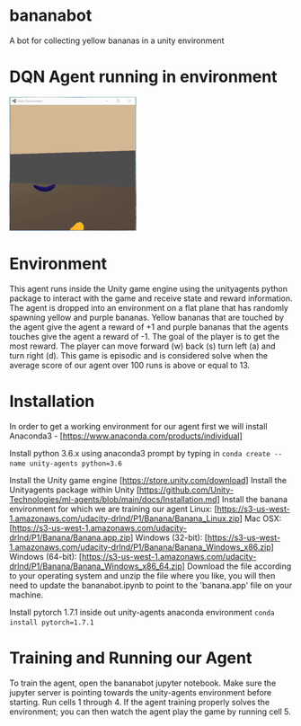 # bananabot
A bot for collecting yellow bananas in a unity environment

# DQN Agent running in environment
![](DQN_Agent_Running.gif)

# Environment
This agent runs inside the Unity game engine using the unityagents python package to interact with the game and receive state and reward information. 
The agent is dropped into an environment on a flat plane that has randomly spawning yellow and purple bananas. Yellow bananas that are touched by the agent give the agent a reward of +1 and purple bananas that the agents touches give the agent a reward of -1. The goal of the player is to get the most reward. The player can move forward (w) back (s) turn left (a) and turn right (d). This game is episodic and is considered solve when the average score of our agent over 100 runs is above or equal to 13.

# Installation
In order to get a working environment for our agent first we will install Anaconda3 - [https://www.anaconda.com/products/individual]

Install python 3.6.x using anaconda3 prompt by typing in `conda create --name unity-agents python=3.6`

Install the Unity game engine [https://store.unity.com/download]
Install the Unityagents package within Unity [https://github.com/Unity-Technologies/ml-agents/blob/main/docs/Installation.md]
Install the banana environment for which we are training our agent 
    Linux: [https://s3-us-west-1.amazonaws.com/udacity-drlnd/P1/Banana/Banana_Linux.zip]
    Mac OSX: [https://s3-us-west-1.amazonaws.com/udacity-drlnd/P1/Banana/Banana.app.zip]
    Windows (32-bit): [https://s3-us-west-1.amazonaws.com/udacity-drlnd/P1/Banana/Banana_Windows_x86.zip]
    Windows (64-bit): [https://s3-us-west-1.amazonaws.com/udacity-drlnd/P1/Banana/Banana_Windows_x86_64.zip]
Download the file according to your operating system and unzip the file where you like, you will then need to update the bananabot.ipynb to point to the 'banana.app' file on your machine.

Install pytorch 1.7.1 inside out unity-agents anaconda environment `conda install pytorch=1.7.1`

# Training and Running our Agent
To train the agent, open the bananabot jupyter notebook. Make sure the jupyter server is pointing towards the unity-agents environment before starting. Run cells 1 through 4. If the agent training properly solves the environment; you can then watch the agent play the game by running cell 5.
